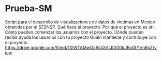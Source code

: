 # Prueba-SM
Script para el desarrollo de visualizaciones de datos de víctimas en México obtenidas por el SESNSP.
Qué hace el proyecto.
Por qué el proyecto es útil.
Cómo pueden comenzar los usuarios con el proyecto.
Dónde pueden recibir ayuda los usuarios con tu proyecto
Quién mantiene y contribuye con el proyecto.
https://drive.google.com/file/d/1XIWTAMwOs8s5XAlJDlG0kJBoGtYVn8pZ/view 
